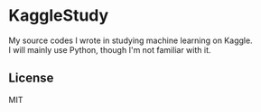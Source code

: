 # KaggleStudy
My source codes I wrote in studying machine learning on Kaggle.  
I will mainly use Python, though I'm not familiar with it.


## License
MIT
